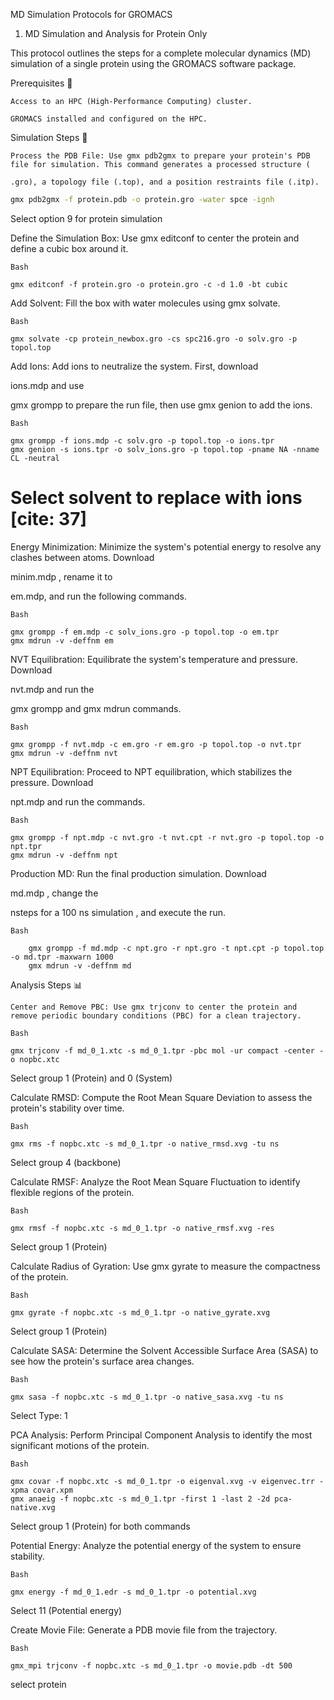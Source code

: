 MD Simulation Protocols for GROMACS
1. MD Simulation and Analysis for Protein Only

This protocol outlines the steps for a complete molecular dynamics (MD) simulation of a single protein using the GROMACS software package.

Prerequisites 🔑

    Access to an HPC (High-Performance Computing) cluster.

    GROMACS installed and configured on the HPC.

Simulation Steps 🏃

    Process the PDB File: Use gmx pdb2gmx to prepare your protein's PDB file for simulation. This command generates a processed structure (

    .gro), a topology file (.top), and a position restraints file (.itp). 

```Bash
gmx pdb2gmx -f protein.pdb -o protein.gro -water spce -ignh
```
Select option 9 for protein simulation 

Define the Simulation Box: Use gmx editconf to center the protein and define a cubic box around it. 
```
Bash

gmx editconf -f protein.gro -o protein.gro -c -d 1.0 -bt cubic
```

Add Solvent: Fill the box with water molecules using gmx solvate. 
```
Bash

gmx solvate -cp protein_newbox.gro -cs spc216.gro -o solv.gro -p topol.top
```

Add Ions: Add ions to neutralize the system. First, download 

ions.mdp and use 

gmx grompp to prepare the run file, then use gmx genion to add the ions. 
```
Bash

gmx grompp -f ions.mdp -c solv.gro -p topol.top -o ions.tpr
gmx genion -s ions.tpr -o solv_ions.gro -p topol.top -pname NA -nname CL -neutral
```
# Select solvent to replace with ions [cite: 37]

Energy Minimization: Minimize the system's potential energy to resolve any clashes between atoms. Download 

minim.mdp , rename it to 

em.mdp, and run the following commands. 
```
Bash

gmx grompp -f em.mdp -c solv_ions.gro -p topol.top -o em.tpr
gmx mdrun -v -deffnm em
```

NVT Equilibration: Equilibrate the system's temperature and pressure. Download 

nvt.mdp and run the 

gmx grompp and gmx mdrun commands. 
```
Bash

gmx grompp -f nvt.mdp -c em.gro -r em.gro -p topol.top -o nvt.tpr
gmx mdrun -v -deffnm nvt
```

NPT Equilibration: Proceed to NPT equilibration, which stabilizes the pressure. Download 

npt.mdp and run the commands. 
```
Bash

gmx grompp -f npt.mdp -c nvt.gro -t nvt.cpt -r nvt.gro -p topol.top -o npt.tpr
gmx mdrun -v -deffnm npt
```
Production MD: Run the final production simulation. Download 

md.mdp , change the 

nsteps for a 100 ns simulation , and execute the run. 
```
Bash

    gmx grompp -f md.mdp -c npt.gro -r npt.gro -t npt.cpt -p topol.top -o md.tpr -maxwarn 1000
    gmx mdrun -v -deffnm md
```
Analysis Steps 📊

    Center and Remove PBC: Use gmx trjconv to center the protein and remove periodic boundary conditions (PBC) for a clean trajectory. 
```
Bash

gmx trjconv -f md_0_1.xtc -s md_0_1.tpr -pbc mol -ur compact -center -o nopbc.xtc
```
Select group 1 (Protein) and 0 (System) 

Calculate RMSD: Compute the Root Mean Square Deviation to assess the protein's stability over time. 
```
Bash

gmx rms -f nopbc.xtc -s md_0_1.tpr -o native_rmsd.xvg -tu ns
```
Select group 4 (backbone) 

Calculate RMSF: Analyze the Root Mean Square Fluctuation to identify flexible regions of the protein. 
```
Bash

gmx rmsf -f nopbc.xtc -s md_0_1.tpr -o native_rmsf.xvg -res
```
Select group 1 (Protein) 

Calculate Radius of Gyration: Use gmx gyrate to measure the compactness of the protein. 
```
Bash

gmx gyrate -f nopbc.xtc -s md_0_1.tpr -o native_gyrate.xvg
```
Select group 1 (Protein) 

Calculate SASA: Determine the Solvent Accessible Surface Area (SASA) to see how the protein's surface area changes. 
```
Bash

gmx sasa -f nopbc.xtc -s md_0_1.tpr -o native_sasa.xvg -tu ns
```
Select Type: 1 

PCA Analysis: Perform Principal Component Analysis to identify the most significant motions of the protein. 
```
Bash

gmx covar -f nopbc.xtc -s md_0_1.tpr -o eigenval.xvg -v eigenvec.trr -xpma covar.xpm
gmx anaeig -f nopbc.xtc -s md_0_1.tpr -first 1 -last 2 -2d pca-native.xvg
```
Select group 1 (Protein) for both commands 

Potential Energy: Analyze the potential energy of the system to ensure stability. 
```
Bash

gmx energy -f md_0_1.edr -s md_0_1.tpr -o potential.xvg
```
Select 11 (Potential energy) 

Create Movie File: Generate a PDB movie file from the trajectory. 
```
Bash

gmx_mpi trjconv -f nopbc.xtc -s md_0_1.tpr -o movie.pdb -dt 500
```
select protein 

